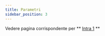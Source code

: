 ```yaml
---
title: Parametri
sidebar_position: 3
---
```


Vedere pagina corrispondente per ** [Intra 1](/docs/finance-area/declarations/intrastat/create-from-records-intrastat1/parameters) **






